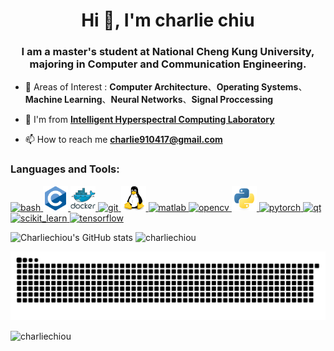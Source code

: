 <h1 align="center">Hi 👋, I'm charlie chiu</h1>
<h3 align="center">I am a master's student at National Cheng Kung University, <br> majoring in Computer and Communication Engineering.</h3>

- 🌱 Areas of Interest : **Computer Architecture**、**Operating Systems**、**Machine Learning**、**Neural Networks**、**Signal Proccessing**

- :microscope: I'm from [**Intelligent Hyperspectral Computing Laboratory**](https://sites.google.com/view/chiahsianglin/lab?authuser=0)

- 📫 How to reach me **charlie910417@gmail.com**

<p align="left">
</p>

<h3 align="left">Languages and Tools:</h3>
<p align="left"> <a href="https://www.gnu.org/software/bash/" target="_blank" rel="noreferrer"> <img src="https://www.vectorlogo.zone/logos/gnu_bash/gnu_bash-icon.svg" alt="bash" width="40" height="40"/> </a> <a href="https://www.cprogramming.com/" target="_blank" rel="noreferrer"> <img src="https://raw.githubusercontent.com/devicons/devicon/master/icons/c/c-original.svg" alt="c" width="40" height="40"/> </a> <a href="https://www.docker.com/" target="_blank" rel="noreferrer"> <img src="https://raw.githubusercontent.com/devicons/devicon/master/icons/docker/docker-original-wordmark.svg" alt="docker" width="40" height="40"/> </a> <a href="https://git-scm.com/" target="_blank" rel="noreferrer"> <img src="https://www.vectorlogo.zone/logos/git-scm/git-scm-icon.svg" alt="git" width="40" height="40"/> </a> <a href="https://www.linux.org/" target="_blank" rel="noreferrer"> <img src="https://raw.githubusercontent.com/devicons/devicon/master/icons/linux/linux-original.svg" alt="linux" width="40" height="40"/> </a> <a href="https://www.mathworks.com/" target="_blank" rel="noreferrer"> <img src="https://upload.wikimedia.org/wikipedia/commons/2/21/Matlab_Logo.png" alt="matlab" width="40" height="40"/> </a> <a href="https://opencv.org/" target="_blank" rel="noreferrer"> <img src="https://www.vectorlogo.zone/logos/opencv/opencv-icon.svg" alt="opencv" width="40" height="40"/> </a> <a href="https://www.python.org" target="_blank" rel="noreferrer"> <img src="https://raw.githubusercontent.com/devicons/devicon/master/icons/python/python-original.svg" alt="python" width="40" height="40"/> </a> <a href="https://pytorch.org/" target="_blank" rel="noreferrer"> <img src="https://www.vectorlogo.zone/logos/pytorch/pytorch-icon.svg" alt="pytorch" width="40" height="40"/> </a> <a href="https://www.qt.io/" target="_blank" rel="noreferrer"> <img src="https://upload.wikimedia.org/wikipedia/commons/0/0b/Qt_logo_2016.svg" alt="qt" width="40" height="40"/> </a> <a href="https://scikit-learn.org/" target="_blank" rel="noreferrer"> <img src="https://upload.wikimedia.org/wikipedia/commons/0/05/Scikit_learn_logo_small.svg" alt="scikit_learn" width="40" height="40"/> </a> <a href="https://www.tensorflow.org" target="_blank" rel="noreferrer"> <img src="https://www.vectorlogo.zone/logos/tensorflow/tensorflow-icon.svg" alt="tensorflow" width="40" height="40"/> </a> </p>

![Charliechiou's GitHub stats](https://github-readme-stats.vercel.app/api?username=charliechiou&rank_icon=github)
<img src="https://github-readme-stats.vercel.app/api/top-langs?username=charliechiou&show_icons=true&locale=en&layout=compact" alt="charliechiou" style="width: 45%; height: 200px; object-fit: cover;">


<div align="center">

![snake gif](https://github.com/charliechiou/charliechiou/blob/output/github-snake.svg)

</div>

<p align="left"> <img src="https://komarev.com/ghpvc/?username=charliechiou&label=Profile%20views&color=brightgreen&style=for-the-badge" alt="charliechiou" /> </p>

